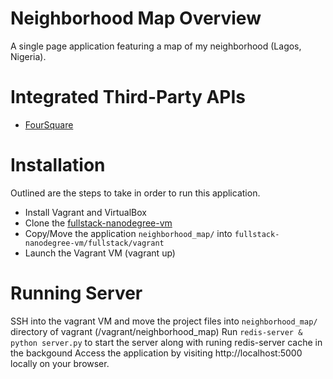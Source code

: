 # Neighborhood Map Overview
A single page application featuring a map of my neighborhood (Lagos, Nigeria).

# Integrated Third-Party APIs
- [FourSquare](foursquare.com/developers/apps)

# Installation
Outlined are the steps to take in order to run this application.
- Install Vagrant and VirtualBox
- Clone the [fullstack-nanodegree-vm](http://github.com/udacity/fullstack-nanodegree-vm)
- Copy/Move the application `neighborhood_map/` into `fullstack-nanodegree-vm/fullstack/vagrant`
- Launch the Vagrant VM (vagrant up)

# Running Server
SSH into the vagrant VM and move the project files into `neighborhood_map/` directory of vagrant (/vagrant/neighborhood_map)
Run `redis-server & python server.py` to start the server along with runing redis-server cache in the backgound
Access the application by visiting http://localhost:5000 locally on your browser.
